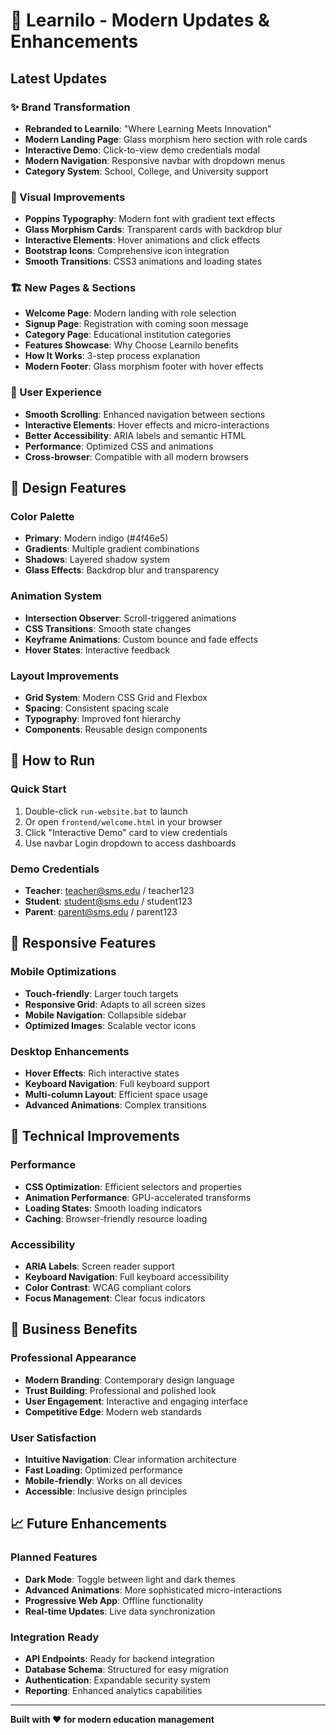 # 🚀 Learnilo - Modern Updates & Enhancements

## Latest Updates

### ✨ Brand Transformation
- **Rebranded to Learnilo**: "Where Learning Meets Innovation"
- **Modern Landing Page**: Glass morphism hero section with role cards
- **Interactive Demo**: Click-to-view demo credentials modal
- **Modern Navigation**: Responsive navbar with dropdown menus
- **Category System**: School, College, and University support

### 🎨 Visual Improvements
- **Poppins Typography**: Modern font with gradient text effects
- **Glass Morphism Cards**: Transparent cards with backdrop blur
- **Interactive Elements**: Hover animations and click effects
- **Bootstrap Icons**: Comprehensive icon integration
- **Smooth Transitions**: CSS3 animations and loading states

### 🏗️ New Pages & Sections
- **Welcome Page**: Modern landing with role selection
- **Signup Page**: Registration with coming soon message
- **Category Page**: Educational institution categories
- **Features Showcase**: Why Choose Learnilo benefits
- **How It Works**: 3-step process explanation
- **Modern Footer**: Glass morphism footer with hover effects

### 🎯 User Experience
- **Smooth Scrolling**: Enhanced navigation between sections
- **Interactive Elements**: Hover effects and micro-interactions
- **Better Accessibility**: ARIA labels and semantic HTML
- **Performance**: Optimized CSS and animations
- **Cross-browser**: Compatible with all modern browsers

## 🎨 Design Features

### Color Palette
- **Primary**: Modern indigo (#4f46e5)
- **Gradients**: Multiple gradient combinations
- **Shadows**: Layered shadow system
- **Glass Effects**: Backdrop blur and transparency

### Animation System
- **Intersection Observer**: Scroll-triggered animations
- **CSS Transitions**: Smooth state changes
- **Keyframe Animations**: Custom bounce and fade effects
- **Hover States**: Interactive feedback

### Layout Improvements
- **Grid System**: Modern CSS Grid and Flexbox
- **Spacing**: Consistent spacing scale
- **Typography**: Improved font hierarchy
- **Components**: Reusable design components

## 🚀 How to Run

### Quick Start
1. Double-click `run-website.bat` to launch
2. Or open `frontend/welcome.html` in your browser
3. Click "Interactive Demo" card to view credentials
4. Use navbar Login dropdown to access dashboards

### Demo Credentials
- **Teacher**: teacher@sms.edu / teacher123
- **Student**: student@sms.edu / student123
- **Parent**: parent@sms.edu / parent123

## 📱 Responsive Features

### Mobile Optimizations
- **Touch-friendly**: Larger touch targets
- **Responsive Grid**: Adapts to all screen sizes
- **Mobile Navigation**: Collapsible sidebar
- **Optimized Images**: Scalable vector icons

### Desktop Enhancements
- **Hover Effects**: Rich interactive states
- **Keyboard Navigation**: Full keyboard support
- **Multi-column Layout**: Efficient space usage
- **Advanced Animations**: Complex transitions

## 🔧 Technical Improvements

### Performance
- **CSS Optimization**: Efficient selectors and properties
- **Animation Performance**: GPU-accelerated transforms
- **Loading States**: Smooth loading indicators
- **Caching**: Browser-friendly resource loading

### Accessibility
- **ARIA Labels**: Screen reader support
- **Keyboard Navigation**: Full keyboard accessibility
- **Color Contrast**: WCAG compliant colors
- **Focus Management**: Clear focus indicators

## 🎯 Business Benefits

### Professional Appearance
- **Modern Branding**: Contemporary design language
- **Trust Building**: Professional and polished look
- **User Engagement**: Interactive and engaging interface
- **Competitive Edge**: Modern web standards

### User Satisfaction
- **Intuitive Navigation**: Clear information architecture
- **Fast Loading**: Optimized performance
- **Mobile-friendly**: Works on all devices
- **Accessible**: Inclusive design principles

## 📈 Future Enhancements

### Planned Features
- **Dark Mode**: Toggle between light and dark themes
- **Advanced Animations**: More sophisticated micro-interactions
- **Progressive Web App**: Offline functionality
- **Real-time Updates**: Live data synchronization

### Integration Ready
- **API Endpoints**: Ready for backend integration
- **Database Schema**: Structured for easy migration
- **Authentication**: Expandable security system
- **Reporting**: Enhanced analytics capabilities

---

**Built with ❤️ for modern education management**